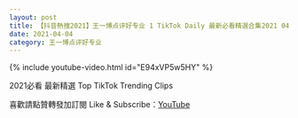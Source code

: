 ```yaml
---
layout: post
title: 【抖音熱搜2021】王一博点评好专业 1 TikTok Daily 最新必看精選合集2021 04 04
date: 2021-04-04
category: 王一博点评好专业
---
```


{% include youtube-video.html id="E94xVP5w5HY" %}

2021必看 最新精選 Top TikTok Trending Clips

喜歡請點贊轉發加訂閱 Like & Subscribe：[YouTube](https://www.youtube.com/channel/UCAoR7VcanIPd04uEq_GIylA/videos)

